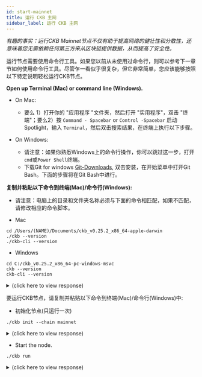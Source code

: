```yaml
---
id: start-mainnet
title: 运行 CKB 主网
sidebar_label: 运行 CKB 主网
---
```

*有趣的事实：运行CKB Mainnet节点不仅有助于提高网络的健壮性和分散性，还意味着您无需依赖任何第三方来从区块链提供数据，从而提高了安全性。*

运行节点需要使用命令行工具。如果您以前从未使用过命令行，则可以参考下一章节如何使用命令行工具。尽管乍一看似乎很复杂，但它非常简单，您应该能够按照以下特定说明轻松运行CKB节点。

**Open up Terminal (Mac) or command line (Windows).**

* On Mac:

    * 要么 1）打开你的 "应用程序 "文件夹，然后打开 "实用程序"，双击 "终端"；要么2）按 `Command - Spacebar` or `Control -Spacebar` 启动Spotlight，输入 `Terminal`，然后双击搜索结果，在终端上执行以下步骤。

* On Windows:

    * 请注意：如果你熟悉Windows上的命令行操作，你可以跳过这一步，打开`cmd`或`Power Shell`终端。
    * 下载Git for windows [Git-Downloads](https://git-scm.com/downloads), 双击安装，在开始菜单中打开Git Bash。下面的步骤将在Git Bash中进行。

**复制并粘贴以下命令到终端(Mac)/命令行(Windows):**

* 请注意：电脑上的目录和文件夹名称必须与下面的命令相匹配，如果不匹配，请修改相应的命令脚本。

* Mac

```
cd /Users/(NAME)/Documents/ckb_v0.25.2_x86_64-apple-darwin
./ckb --version
./ckb-cli --version
```

* Windows

```
cd C:/ckb_v0.25.2_x86_64-pc-windows-msvc 
ckb --version 
ckb-cli --version
```

<details>
<summary>(click here to view response)</summary>

```bash
$ ./ckb --version
$ ./ckb-cli --version

ckb 0.25.2 (dda4ed9 2019-11-17)
ckb-cli 0.25.2 (6ca7bbb 2019-11-17)
```
</details>

要运行CKB节点，请复制并粘贴以下命令到终端(Mac)/命令行(Windows)中:

* 初始化节点(只运行一次)

```
./ckb init --chain mainnet
```

<details>
<summary>(click here to view response)</summary>

```bash
$ ./ckb init --chain mainnet

WARN: mining feature is disabled because of lacking the block assembler config options
Initialized CKB directory in /`PATH`/ckb_v0.25.2_x86_64-apple-darwin
create ckb.toml
create ckb-miner.toml
```
</details>

* Start the node.

```
./ckb run
```

<details>
<summary>(click here to view response)</summary>

```bash
$ ./ckb run

**2019-11-28 14:22:25.464 +08:00** **main** INFO sentry sentry is disabled
**2019-11-28 14:22:25.565 +08:00** **main** INFO main Miner is disabled, edit ckb.toml to enable it
**2019-11-28 14:22:25.635 +08:00** **main** INFO ckb-chain Start: loading live cells ...
**2019-11-28 14:22:25.636 +08:00** **main** INFO ckb-chain Done: total 2 transactions.
**2019-11-28 14:22:25.654 +08:00** **main** INFO main chain genesis hash: 0x92b197aa1fba0f63633922c61c92375c9c074a93e85963554f5499fe1450d0e5
**2019-11-28 14:22:25.670 +08:00** **main** INFO ckb-network Listen on address: /ip4/0.0.0.0/tcp/8115/p2p/QmbjjSgGQpvn3Fo28kvVWy9yZfgvtk9cNwRHEv646xxWYB
**2019-11-28 14:22:25.674 +08:00** **NetworkRuntime-0** INFO ckb-network p2p service event: ListenStarted { address: "/ip4/0.0.0.0/tcp/8115" }
**2019-11-28 14:22:25.845 +08:00** **NetworkRuntime-3** INFO ckb-sync SyncProtocol.connected peer=SessionId(1)
**2019-11-28 14:22:25.846 +08:00** **NetworkRuntime-6** INFO ckb-relay RelayProtocol(1).connected peer=SessionId(1)
**2019-11-28 14:22:26.063 +08:00** **NetworkRuntime-4** INFO ckb-sync Ignoring getheaders from peer=SessionId(1) because node is in initial block download
**2019-11-28 14:22:26.197 +08:00** **ChainService** INFO ckb-chain block: 1, hash: 0x2567f226c73b04a6cb3ef04b3bb10ab99f37850794cd9569be7de00bac4db875, epoch: 0(1/1743), total_diff: 0x3b1bb3d4c1376a, txs: 1
```
</details>

